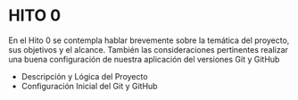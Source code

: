 # HITO 0

En el Hito 0 se contempla hablar brevemente sobre la temática del proyecto, sus objetivos y el alcance. También las consideraciones pertinentes realizar una buena
configuración de nuestra aplicación del versiones Git y GitHub

- Descripción y Lógica del Proyecto
- Configuración Inicial del Git y GitHub

